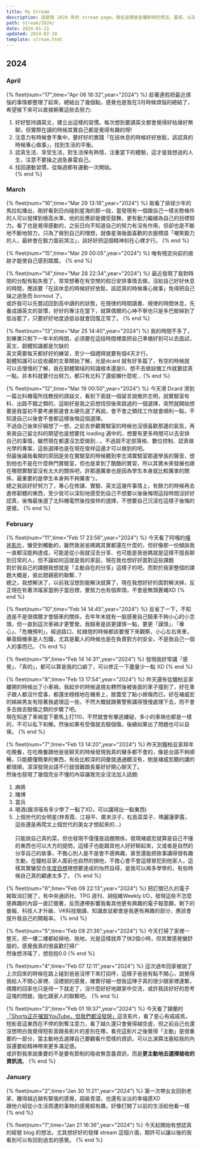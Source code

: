 ```yaml
---
title: My Stream
description: 這是我 2024 年的 stream page。我在這裡放各種即時的想法、靈感、以及看到的、讀到的內容。
path: stream/2024/
date: 2024-01-21
updated: 2024-02-28
template: stream.html
---
```


## 2024

### April

{% fleet(num="17",time="Apr 06 18:32",year="2024") %}
趁著連假把最近煩惱的事情都整理了起來，總結出了幾個點，感覺也是我在3月時候煩惱的總結了，希望接下來可以直接朝著這些去努力:<br>
1. 好好堅持讀英文，建立出這樣的習慣。每次想到要讀英文都會覺得好枯燥好無聊，但實際在讀的時候其實自己都是覺得有趣的呀!<br>
2. 注意力有時候會不集中，要好好的實踐「在該休息的時候好好放鬆，該認真的時候專心做事」，找到生活的平衡。<br>
3. 認真生活、享受生活，對生活保有熱情，注重當下的體驗，這才是我想過的人生，注意不要操之過急暴雷自己。<br> 
4. 找回運動習慣，從每週都有運動一次開始。<br> 
{% end %}

### March

{% fleet(num="16",time="Mar 29 13:18",year="2024") %}
剛看了排球少年的馬拉松播出，剛好看到日向碰到星海的那一段，當發現有一個跟自己一樣劣勢條件的人可以發揮到極高水準，他的反應卻是備受鼓舞，更有動力繼續為自己的目標努力。看了也是覺得感動的，之前日向不知道自己的努力有沒有作用，但卻也是不斷地不斷地努力，只為了做到自己的理想，就像星海後面喜歡的衣服標語「嘲笑毅力的人，最終會在毅力面前哭泣」，該好好把這個精神刻在心裡才行。
{% end %}

{% fleet(num="15",time="Mar 29 00:05",year="2024") %}
唯有穩定向前的痕跡才能使自己感到踏實。
{% end %}

{% fleet(num="14",time="Mar 28 22:34",year="2024") %}
最近發現了我對時間的分配有點失態了，常常想著在有空閒的假日安排事情去做，沒給自己好好休息的時間，應該要「在該休息的時候好好放鬆，該認真的時候專心做事」免得把自己操之過急而 bornout 了。<br>
或許我可以先嘗試回到高中讀的的狀態，在規律的時間讀書、規律的時間休息，先養成讀英文的習慣，好好的專注在當下，就算偶爾的心神不寧也只是多巴胺掉到了低谷罷了，只要好好地度過低谷就會回復正常了。
{% end %}

{% fleet(num="13",time="Mar 25 14:40",year="2024") %}
我的時間不多了，到畢業只剩下一年半的時間，必須要在這段時間裡面把自己準備好到可以去面試，英文、韌體知識都是欠缺的<br>
英文需要每天都好好的練習，至少一個禮拜就要有個4天才行。<br>
韌體知識可以從收藏的文章開始了解，光是dcard 就有好多篇了，有空的時候就可以去慢慢的了解，我在韌體領域的知識根本還是0，想不去做設備工作就要認真一點，非本科就要付出努力，都只有北科了還偷懶什麼呢...
{% end %}

{% fleet(num="12",time="Mar 19 00:50",year="2024") %}
今天滑 Dcard 滑到一篇北科機電所找教授的請益文，看到下面就一個留言說推許志明，說實驗室有料、出路不錯之類的，這剛好是我之前想找但後來跳過的一個選擇，突然就開始想要是我當初不要考慮那邊會太硬先選了再說，會不會之類找工作就會順利一點，不知道自己以後會不會都這樣後悔這個選擇。<br>
不過自己後來仔細想了一想，之前去參觀實驗室的時候也沒很喜歡那邊的氣氛，再來我自己留北科的期望也是想要找 loading 適中的，想要有更多時間可以去安排自己的事情，雖然現在都還沒怎麼做到...，不過說不定部落格、數位控制、認真做光學的專案，這些選擇也是在現在俊祥這邊才可以做到的吧。<br>
但最後讓我看開的原因是坐在實驗室的時候聽到李志鴻實驗室那邊學長的聲音，想到他也不是在什麼熱門實驗室，但也是拿到了酷酷的實習，所以其實未來發展也跟在哪間實驗室沒有太大的關係吧，許那邊厲害也是因為學生本身就比較厲害的關係，最重要的是學生本身夠不夠厲害ㄅ。<br>
總之我該好好努力了，專心在修課、實驗、英文這幾件事情上，有餘力的時候再去進修韌體的東西，至少我可以深刻地感受到自己不想要以後後悔現這段時間沒好好認真，後悔最後選了北科機電然後找俊祥的選擇，不想要自己沉浸在這樣子後悔的感覺。
{% end %}

### February

{% fleet(num="11",time="Feb 17 23:56",year="2024") %}
今天看了阿嘎的<a href="https://youtu.be/hLIX0sJvzfQ?si=aSUcXZAEt0m9hm6L">嘎爸影片</a>，蠻受到觸動的，雖然我爸爸媽媽其實都還在什麼的，但好像那一份傾訴我一直都沒能夠達成，可能是從小我就沒去分享、也可能是我爸媽就是這樣不擅長聊到日常的人，但不論如何這就是我的家庭，現在我也想好好面對這些課題<br>
對於我自己的課題我想就是「主動自在的分享」這樣子的吧，而對於我家整個的課題大概是，彼此間親密的聯繫..？<br>
總之，我想解決了，以前我沒想到能解決就算了，現在我想好好的面對解決掉，反正現在有著沛瑤家當例子當目標，要努力也有個奔頭，不會是無頭蒼蠅XD
{% end %}

{% fleet(num="10",time="Feb 14 14:45",year="2024") %}
反省了一下，不知道是不是很偶爾才會騎車的關係，去年年末就有一股感覺自己騎車不夠小心的小念頭，但一直到這次車禍才更警覺，我騎車是該更謹慎一點，要更「謹慎」、「專心」、「危機預判」，經過路口、紅綠燈的時候都該要慢下來觀察，小心左右來車，畢竟騎機車是人包鐵，尤其是載人的時候也是在負責對方的安全，不是我自己一個人的事而已。
{% end %}

{% fleet(num="9",time="Feb 14 14:31",year="2024") %}
發現我好常講「感覺」、「真的」，都可以算是我的口癖了，可以修正一下盡量少一點 XD
{% end %}

{% fleet(num="8",time="Feb 13 17:54",year="2024") %}
昨天還有從鐘柏亘家離開的時候出了小車禍，我起步的時候違規左轉然後被後面的車子撞到了，好在車子跟人都沒什麼事，都還坐穩穩地在機車上，膝蓋受了點小擦傷而已，好在褚威宏的姊姊男友有陪著我處理這一些，不然大概就跟著警察講得慢慢處理下去，而不會多去做去驗傷之類的步驟了吧。<br>
現在知道了車禍當下要馬上打110，不然就會有肇逃嫌疑，多小的車禍也都是一樣的，不可以私下和解。然後如果有受傷就去驗個傷，後續如果出了問題也可以自保。
{% end %}

{% fleet(num="7",time="Feb 13 14:20",year="2024") %}
昨天到鐘柏亘家拜年吃晚餐，在吃晚餐跟他爸爸聊天的時候發現我真的蠻多都不會的，像是台語不夠順暢，只能聽懂簡單的東西，有些比較深的詞彙就通通聽沒有，倒是褚威宏聽的講的都很順，深深發現台語不行就很難跟長輩好好開心聊天了。<br>
然後也發現了幾個完全不懂的內容讓我完全沒法加入話題:<br>
1. 麻將<br>
2. 賭博<br>
3. 當兵<br>
4. 喝酒(跟沛瑤有多少學了一點了XD，可以講得出一點東西)<br>
5. 上個世代的女明星(林青霞、江祖平、廣末涼子、松島菜菜子、瑪麗蓮夢露，這些還是再爬文上個世代的美女才想起來的...)<br><br>
只能說自己真的菜，但也發現不僅僅是話題關係，發現褚威宏就算是自己不懂的東西也可以大方的提問，這樣子也能跟其他人好好聊起來，又或者是自然的分享自己的故事，不擔心別人是不是會不感興趣，甚至還能把故事講得很有趣生動，在鐘柏亘家人面前也自然的損他，不擔心會不會這樣冒犯到他家人，這樣其實蠻契合<a href="https://ming-blog.netlify.app/blog/2024-goal/">年度目標</a>裡想要達成的怡然自得，是我可以再多學學的，有些時候自己真的顧慮太多了。
{% end %}

{% fleet(num="6",time="Feb 09 22:13",year="2024") %}
把訂閱已久的電子報取消訂閱了，有中央通訊社、TPG 週刊、胡程維Weekly I/O，發現這些不怎麼感興趣的內容一直訂閱著，反而連帶影響我看其他更有興趣的電子報意願，剩下的曼報、科技人才升級、VK科技閱讀、知識倉鼠都會是我更有興趣的部分，應該會提升我自己的開報率。
{% end %}

{% fleet(num="5",time="Feb 09 21:36",year="2024") %}
今天打掃了家裡一整天，把一樓二樓都給掃地、拖地，光是這樣就弄了快2個小時，但其實感覺蠻舒服的，感覺我真的很喜歡打掃ㄏ<br>
然後想沛瑤了，想抱抱0.0
{% end %}

{% fleet(num="4",time="Feb 07 12:11",year="2024") %}
這次過年回家被說了上次回來的時候在路上碰到爸爸沒停下來打招呼，這樣子爸爸有點不開心，說覺得我給人不關心家裡、沒禮貌的感覺，確實仔細一想我這陣子真的很少跟家裡連繫，偶爾的回家也只是待一下就走了，沒什麼好好地跟家中交流，或許我該好好的思考這塊的問題，強化跟家人的聯繫吧。
{% end %}

{% fleet(num="3",time="Feb 01 19:37",year="2024") %}
今天看了錫蘭的<a href="https://youtu.be/RR7iHDyh9xs?si=IXuYc7SKNznVcH3y">「Shorts正在摧毀YouTube，但我們都沒發現」</a>這支影片，看了是心有戚戚焉，短影音這東西在不停的剝奪注意力，看了越久還只會覺得越空虛，但之前自己也還沒想明白我覺得短影音跟長影片的差別在哪，看完這影片之後覺得「主動」是很重要的一部分，當主動地去選擇自己要觀看什麼樣的資訊，可以比演算法塞給我的內容還要給精神帶來更多滿足感。<br>
或許對我來說重要的不是要有節制的吸收無意義資訊，而是<b>更主動地去選擇接收的資訊流</b>。
{% end %}

### January

{% fleet(num="2",time="Jan 30 11:21",year="2024") %}
第一次帶女友回到老家，離得越近越有緊張的感覺，超級青澀，也還有淡淡的幸福感XD<br>
跟他介紹從小生活周遭的事物的感覺超有趣，好像打開了以前的生活給他看一樣
{% end %}

{% fleet(num="1",time="Jan 21 16:36",year="2024") %}
今天起開始有想認真的經營 blog 的想法，尤其想好好的發揮 stream 這個介面，期許可以讓以後的我看到可以有回到過去的感覺。
{% end %}
